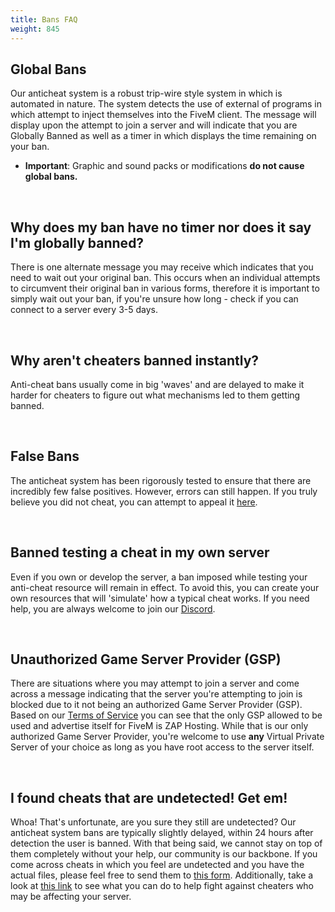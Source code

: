 ```yaml
---
title: Bans FAQ
weight: 845
---
```


Global Bans
-----------
Our anticheat system is a robust trip-wire style system in which is automated in nature. The system detects the use of external of programs in which attempt to inject themselves into the FiveM client. The message will display upon the attempt to join a server and will indicate that you are Globally Banned as well as a timer in which displays the time remaining on your ban.
- **Important**: Graphic and sound packs or modifications **do not cause global bans.**

<br/>

Why does my ban have no timer nor does it say I'm globally banned?
------------------------------------------------------------------
There is one alternate message you may receive which indicates that you need to wait out your original ban. This occurs when an individual attempts to circumvent their original ban in various forms, therefore it is important to simply wait out your ban, if you're unsure how long - check if you can connect to a server every 3-5 days.

<br/>

Why aren't cheaters banned instantly?
-------------------------------------
Anti-cheat bans usually come in big 'waves' and are delayed to make it harder for cheaters to figure out what mechanisms led to them getting banned.

<br/>

False Bans
----------
The anticheat system has been rigorously tested to ensure that there are incredibly few false positives. However, errors can still happen. If you truly believe you did not cheat, you can attempt to appeal it [here](https://support.cfx.re/hc/en-us/requests/new?ticket_form_id=1900000367054).

<br/>

Banned testing a cheat in my own server
----------
Even if you own or develop the server, a ban imposed while testing your anti-cheat resource will remain in effect. To avoid this, you can create your own resources that will 'simulate' how a typical cheat works. If you need help, you are always welcome to join our [Discord](https://discord.gg/fivem).

<br/>

Unauthorized Game Server Provider (GSP)
---------------------------------------
There are situations where you may attempt to join a server and come across a message indicating that the server you're attempting to join is blocked due to it not being an authorized Game Server Provider (GSP). Based on our [Terms of Service](https://fivem.net/terms) you can see that the only GSP allowed to be used and advertise itself for FiveM is ZAP Hosting.
While that is our only authorized Game Server Provider, you're welcome to use **any** Virtual Private Server of your choice as long as you have root access to the server itself. 

<br/>

I found cheats that are undetected! Get em!
-------------------------------------------
Whoa! That's unfortunate, are you sure they still are undetected? Our anticheat system bans are typically slightly delayed, within 24 hours after detection the user is banned. With that being said,
we cannot stay on top of them completely without your help, our community is our backbone. If you come across cheats in which you feel are undetected and you have the actual files, please feel free to send
them to [this form](https://support.cfx.re/hc/en-us/requests/new?ticket_form_id=1900000367874). Additionally, take a look at [this link](/docs/support/resource-faq/#what-can-i-do-against-cheaters) to see what you can do to help 
fight against cheaters who may be affecting your server.

